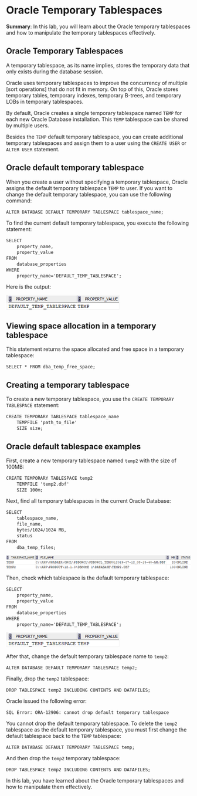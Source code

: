 # Oracle Temporary Tablespaces

**Summary**: In this lab, you will learn about the Oracle temporary tablespaces and how to manipulate the temporary tablespaces effectively.

Oracle Temporary Tablespaces
----------------------------

A temporary tablespace, as its name implies, stores the temporary data that only exists during the database session.

Oracle uses temporary tablespaces to improve the concurrency of multiple [sort operations] that do not fit in memory. On top of this, Oracle stores temporary tables, temporary indexes, temporary B-trees, and temporary LOBs in temporary tablespaces.

By default, Oracle creates a single temporary tablespace named `TEMP` for each new Oracle Database installation. This `TEMP` tablespace can be shared by multiple users.

Besides the `TEMP` default temporary tablespace, you can create additional temporary tablespaces and assign them to a user using the `CREATE USER` or `ALTER USER` statement.

Oracle default temporary tablespace
-----------------------------------

When you create a user without specifying a temporary tablespace, Oracle assigns the default temporary tablespace `TEMP` to user. If you want to change the default temporary tablespace, you can use the following command:

```
ALTER DATABASE DEFAULT TEMPORARY TABLESPACE tablespace_name;
```


To find the current default temporary tablespace, you execute the following statement:

```
SELECT 
    property_name, 
    property_value 
FROM 
    database_properties 
WHERE 
    property_name='DEFAULT_TEMP_TABLESPACE';

```


Here is the output:

![Oracle default temporary tablespace](./images/Oracle-default-temporary-tablespace.png)

Viewing space allocation in a temporary tablespace
--------------------------------------------------

This statement returns the space allocated and free space in a temporary tablespace:

```
SELECT * FROM dba_temp_free_space;
```


Creating a temporary tablespace
-------------------------------

To create a new temporary tablespace, you use the `CREATE TEMPORARY TABLESPACE` statement:

```
CREATE TEMPORARY TABLESPACE tablespace_name
    TEMPFILE 'path_to_file' 
    SIZE size;
```


Oracle default tablespace examples
----------------------------------

First, create a new temporary tablespace named `temp2` with the size of 100MB:

```
CREATE TEMPORARY TABLESPACE temp2
    TEMPFILE 'temp2.dbf'
    SIZE 100m;
```


Next, find all temporary tablespaces in the current Oracle Database:

```
SELECT
    tablespace_name, 
    file_name, 
    bytes/1024/1024 MB, 
    status
FROM 
    dba_temp_files;

```


![temporary tablespaces](./images/temporary-tablespaces.png)

Then, check which tablespace is the default temporary tablespace:

```
SELECT 
    property_name, 
    property_value 
FROM 
    database_properties 
WHERE 
    property_name='DEFAULT_TEMP_TABLESPACE';

```


![Oracle default temporary tablespace](./images/Oracle-default-temporary-tablespace.png)

After that, change the default temporary tablespace name to `temp2`:

```
ALTER DATABASE DEFAULT TEMPORARY TABLESPACE temp2;
```


Finally, drop the `temp2` tablespace:

```
DROP TABLESPACE temp2 INCLUDING CONTENTS AND DATAFILES;

```


Oracle issued the following error:

```
SQL Error: ORA-12906: cannot drop default temporary tablespace

```


You cannot drop the default temporary tablespace. To delete the `temp2` tablespace as the default temporary tablespace, you must first change the default tablespace back to the `TEMP` tablespace:

```
ALTER DATABASE DEFAULT TEMPORARY TABLESPACE temp;

```


And then drop the `temp2` temporary tablespace:

```
DROP TABLESPACE temp2 INCLUDING CONTENTS AND DATAFILES;
```


In this lab, you have learned about the Oracle temporary tablespaces and how to manipulate them effectively.
